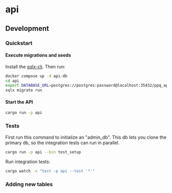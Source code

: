 # api

## Development

### Quickstart

#### Execute migrations and seeds

Install the [sqlx-cli](https://github.com/launchbadge/sqlx/tree/main/sqlx-cli). Then run:

```sh
docker compose up -d api-db
cd api
export DATABASE_URL=postgres://postgres:password@localhost:35432/ppq_api_db
sqlx migrate run
```

#### Start the API

```sh
cargo run -p api
```

### Tests

First run this command to initialize an "admin_db". This db lets you clone the primary db, so the integration tests can run in parallel.

```sh
cargo run -p api --bin test_setup
```

Run integration tests:

```sh
cargo watch -x "test -p api --test '*'"
```

### Adding new tables

###
